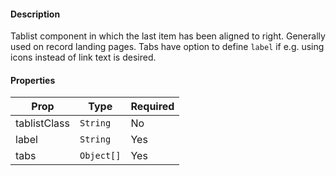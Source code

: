 #### Description

Tablist component in which the last item has been aligned to right. Generally used on record landing pages. Tabs have option to define `label` if e.g. using icons instead of link text is desired.

#### Properties

| Prop         | Type       | Required |
| ------------ | ---------- | -------- |
| tablistClass | `String`   | No       |
| label        | `String`   | Yes      |
| tabs         | `Object[]` | Yes      |
